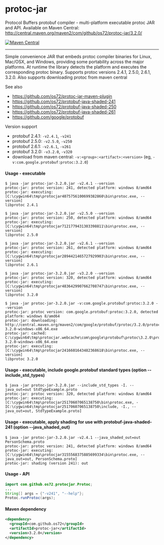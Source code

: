 protoc-jar
==========

Protocol Buffers protobuf compiler - multi-platform executable protoc JAR and API.
Available on Maven Central: http://central.maven.org/maven2/com/github/os72/protoc-jar/3.2.0/

[![Maven Central](https://img.shields.io/badge/maven%20central-3.2.0-brightgreen.svg)](http://search.maven.org/#artifactdetails|com.github.os72|protoc-jar|3.2.0|)

---

Simple convenience JAR that embeds protoc compiler binaries for Linux, Mac/OSX, and Windows, providing some portability across the major platforms. At runtime the library detects the platform and executes the corresponding protoc binary.
Supports protoc versions 2.4.1, 2.5.0, 2.6.1, 3.2.0. Also supports downloading protoc from maven central

See also
* https://github.com/os72/protoc-jar-maven-plugin
* https://github.com/os72/protobuf-java-shaded-241
* https://github.com/os72/protobuf-java-shaded-250
* https://github.com/os72/protobuf-java-shaded-261
* https://github.com/google/protobuf

Version support
* protobuf 2.4.1: `-v2.4.1`, `-v241`
* protobuf 2.5.0: `-v2.5.0`, `-v250`
* protobuf 2.6.1: `-v2.6.1`, `-v261`
* protobuf 3.2.0: `-v3.2.0`, `-v320`
* download from maven central: `-v:<group>:<artifact>:<version>` (eg, `-v:com.google.protobuf:protoc:3.2.0`)

#### Usage - executable
```
$ java -jar protoc-jar-3.2.0.jar -v2.4.1 --version
protoc-jar: protoc version: 241, detected platform: windows 8/amd64
protoc-jar: executing: [C:\cygwin64\tmp\protocjar4075756100699382860\bin\protoc.exe, --version]
libprotoc 2.4.1

$ java -jar protoc-jar-3.2.0.jar -v2.5.0 --version
protoc-jar: protoc version: 250, detected platform: windows 8/amd64
protoc-jar: executing: [C:\cygwin64\tmp\protocjar7121779431303398811\bin\protoc.exe, --version]
libprotoc 2.5.0

$ java -jar protoc-jar-3.2.0.jar -v2.6.1 --version
protoc-jar: protoc version: 261, detected platform: windows 8/amd64
protoc-jar: executing: [C:\cygwin64\tmp\protocjar2894421465727929903\bin\protoc.exe, --version]
libprotoc 2.6.1

$ java -jar protoc-jar-3.2.0.jar -v3.2.0 --version
protoc-jar: protoc version: 320, detected platform: windows 8/amd64
protoc-jar: executing: [C:\cygwin64\tmp\protocjar4836429907662708747\bin\protoc.exe, --version]
libprotoc 3.2.0

$ java -jar protoc-jar-3.2.0.jar -v:com.google.protobuf:protoc:3.2.0 --version
protoc-jar: protoc version: com.google.protobuf:protoc:3.2.0, detected platform: windows 8/amd64
protoc-jar: downloading: http://central.maven.org/maven2/com/google/protobuf/protoc/3.2.0/protoc-3.2.0-windows-x86_64.exe
protoc-jar: cached: C:\cygwin64\tmp\protocjar.webcache\com\google\protobuf\protoc\3.2.0\protoc-3.2.0-windows-x86_64.exe
protoc-jar: executing: [C:\cygwin64\tmp\protocjar2416601643482368618\bin\protoc.exe, --version]
libprotoc 3.2.0
```

#### Usage - executable, include google.protobuf standard types (option --include_std_types)
```
$ java -jar protoc-jar-3.2.0.jar --include_std_types -I. --java_out=out StdTypeExample.proto
protoc-jar: protoc version: 320, detected platform: windows 8/amd64
protoc-jar: executing: [C:\cygwin64\tmp\protocjar25170607065138750\bin\protoc.exe, -IC:\cygwin64\tmp\protocjar25170607065138750\include, -I., --java_out=out, StdTypeExample.proto]
```

#### Usage - executable, apply shading for use with protobuf-java-shaded-241 (option --java_shaded_out)
```
$ java -jar protoc-jar-3.2.0.jar -v2.4.1 --java_shaded_out=out PersonSchema.proto
protoc-jar: protoc version: 241, detected platform: windows 8/amd64
protoc-jar: executing: [C:\cygwin64\tmp\protocjar3155568375885699334\bin\protoc.exe, --java_out=out, PersonSchema.proto]
protoc-jar: shading (version 241): out
```

#### Usage - API
```java
import com.github.os72.protocjar.Protoc;
...
String[] args = {"-v241", "--help"};
Protoc.runProtoc(args);
```

#### Maven dependency

```xml
<dependency>
  <groupId>com.github.os72</groupId>
  <artifactId>protoc-jar</artifactId>
  <version>3.2.0</version>
</dependency>
```
